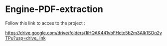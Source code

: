# Engine-PDF-extraction

Follow this link to acces to the project : 

https://drive.google.com/drive/folders/1iHQAK441vbFHctc5b2m3AIk1SOq2yTPu?usp=drive_link


